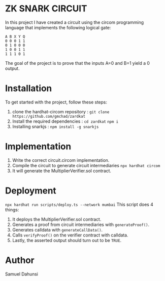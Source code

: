 # ZK SNARK CIRCUIT

In this project I have created a circuit using the circom programming language that implements the following logical gate:

```
A B X Y Q
0 0 0 1 1
0 1 0 0 0
1 0 0 1 1
1 1 1 0 1
```

The goal of the project is to prove that the inputs A=0 and B=1 yield a 0 output.

# Installation

To get started with the project, follow these steps:

1. clone the hardhat-circom repository :
   `git clone https://github.com/gmchad/zardkat`
2. Install the required dependencies :
   `cd zardkat`
   `npm i`
3. Installing snarkjs :
   `npm install -g snarkjs`

# Implementation

1. Write the correct circuit.circom implementation.
2. Compile the circuit to generate circuit intermediaries
   `npx hardhat circom `
3. It will generate the MultiplierVerifier.sol contract.

# Deployment

`npx hardhat run scripts/deploy.ts --network mumbai`
This script does 4 things:

1. It deploys the MultiplierVerifier.sol contract.
2. Generates a proof from circuit intermediaries with `generateProof()`.
3. Generates calldata with `generateCallData()`.
4. Calls `verifyProof()` on the verifier contract with calldata.
5. Lastly, the asserted output should turn out to be `TRUE`.

# Author

Samuel Dahunsi
